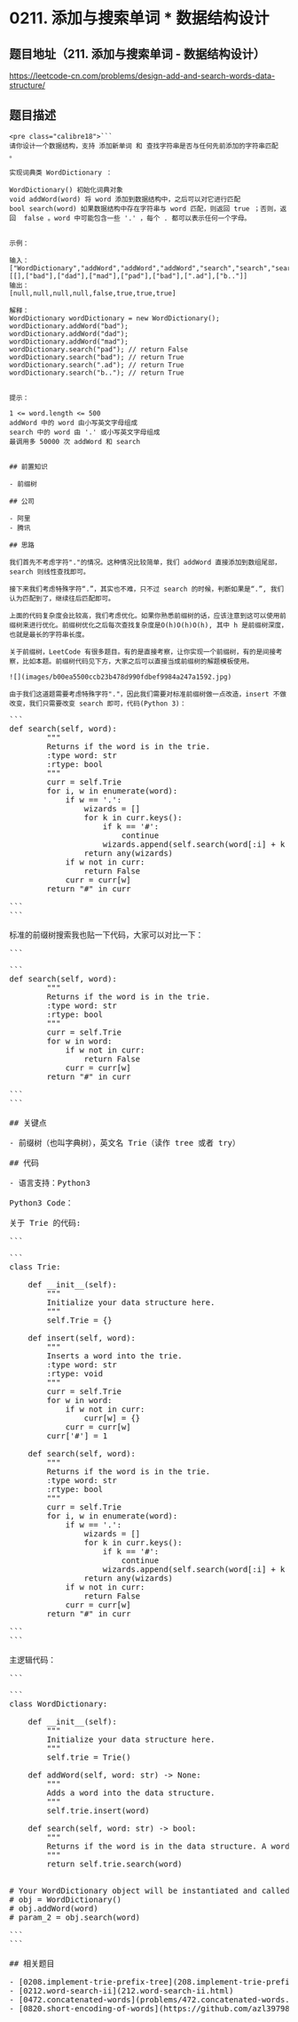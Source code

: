 # 0211. 添加与搜索单词 \* 数据结构设计

## 题目地址（211. 添加与搜索单词 - 数据结构设计）

<https://leetcode-cn.com/problems/design-add-and-search-words-data-structure/>

## 题目描述

```
<pre class="calibre18">```
请你设计一个数据结构，支持 添加新单词 和 查找字符串是否与任何先前添加的字符串匹配 。

实现词典类 WordDictionary ：

WordDictionary() 初始化词典对象
void addWord(word) 将 word 添加到数据结构中，之后可以对它进行匹配
bool search(word) 如果数据结构中存在字符串与 word 匹配，则返回 true ；否则，返回  false 。word 中可能包含一些 '.' ，每个 . 都可以表示任何一个字母。


示例：

输入：
["WordDictionary","addWord","addWord","addWord","search","search","search","search"]
[[],["bad"],["dad"],["mad"],["pad"],["bad"],[".ad"],["b.."]]
输出：
[null,null,null,null,false,true,true,true]

解释：
WordDictionary wordDictionary = new WordDictionary();
wordDictionary.addWord("bad");
wordDictionary.addWord("dad");
wordDictionary.addWord("mad");
wordDictionary.search("pad"); // return False
wordDictionary.search("bad"); // return True
wordDictionary.search(".ad"); // return True
wordDictionary.search("b.."); // return True


提示：

1 <= word.length <= 500
addWord 中的 word 由小写英文字母组成
search 中的 word 由 '.' 或小写英文字母组成
最调用多 50000 次 addWord 和 search

```
```

## 前置知识

- 前缀树

## 公司

- 阿里
- 腾讯

## 思路

我们首先不考虑字符"."的情况。这种情况比较简单，我们 addWord 直接添加到数组尾部，search 则线性查找即可。

接下来我们考虑特殊字符“.”，其实也不难，只不过 search 的时候，判断如果是“.”, 我们认为匹配到了，继续往后匹配即可。

上面的代码复杂度会比较高，我们考虑优化。如果你熟悉前缀树的话，应该注意到这可以使用前缀树来进行优化。前缀树优化之后每次查找复杂度是O(h)O(h)O(h), 其中 h 是前缀树深度，也就是最长的字符串长度。

关于前缀树，LeetCode 有很多题目。有的是直接考察，让你实现一个前缀树，有的是间接考察，比如本题。前缀树代码见下方，大家之后可以直接当成前缀树的解题模板使用。

![](images/b00ea5500ccb23b478d990fdbef9984a247a1592.jpg)

由于我们这道题需要考虑特殊字符"."，因此我们需要对标准前缀树做一点改造，insert 不做改变，我们只需要改变 search 即可，代码(Python 3)：

```
<pre class="calibre18">```
<span class="hljs-function"><span class="hljs-keyword">def</span> <span class="hljs-title">search</span><span class="hljs-params">(self, word)</span>:</span>
        <span class="hljs-string">"""
        Returns if the word is in the trie.
        :type word: str
        :rtype: bool
        """</span>
        curr = self.Trie
        <span class="hljs-keyword">for</span> i, w <span class="hljs-keyword">in</span> enumerate(word):
            <span class="hljs-keyword">if</span> w == <span class="hljs-string">'.'</span>:
                wizards = []
                <span class="hljs-keyword">for</span> k <span class="hljs-keyword">in</span> curr.keys():
                    <span class="hljs-keyword">if</span> k == <span class="hljs-string">'#'</span>:
                        <span class="hljs-keyword">continue</span>
                    wizards.append(self.search(word[:i] + k + word[i + <span class="hljs-params">1</span>:]))
                <span class="hljs-keyword">return</span> any(wizards)
            <span class="hljs-keyword">if</span> w <span class="hljs-keyword">not</span> <span class="hljs-keyword">in</span> curr:
                <span class="hljs-keyword">return</span> <span class="hljs-keyword">False</span>
            curr = curr[w]
        <span class="hljs-keyword">return</span> <span class="hljs-string">"#"</span> <span class="hljs-keyword">in</span> curr

```
```

标准的前缀树搜索我也贴一下代码，大家可以对比一下：

```
<pre class="calibre18">```
<span class="hljs-function"><span class="hljs-keyword">def</span> <span class="hljs-title">search</span><span class="hljs-params">(self, word)</span>:</span>
        <span class="hljs-string">"""
        Returns if the word is in the trie.
        :type word: str
        :rtype: bool
        """</span>
        curr = self.Trie
        <span class="hljs-keyword">for</span> w <span class="hljs-keyword">in</span> word:
            <span class="hljs-keyword">if</span> w <span class="hljs-keyword">not</span> <span class="hljs-keyword">in</span> curr:
                <span class="hljs-keyword">return</span> <span class="hljs-keyword">False</span>
            curr = curr[w]
        <span class="hljs-keyword">return</span> <span class="hljs-string">"#"</span> <span class="hljs-keyword">in</span> curr

```
```

## 关键点

- 前缀树（也叫字典树），英文名 Trie（读作 tree 或者 try）

## 代码

- 语言支持：Python3

Python3 Code：

关于 Trie 的代码:

```
<pre class="calibre18">```
<span class="hljs-class"><span class="hljs-keyword">class</span> <span class="hljs-title">Trie</span>:</span>

    <span class="hljs-function"><span class="hljs-keyword">def</span> <span class="hljs-title">__init__</span><span class="hljs-params">(self)</span>:</span>
        <span class="hljs-string">"""
        Initialize your data structure here.
        """</span>
        self.Trie = {}

    <span class="hljs-function"><span class="hljs-keyword">def</span> <span class="hljs-title">insert</span><span class="hljs-params">(self, word)</span>:</span>
        <span class="hljs-string">"""
        Inserts a word into the trie.
        :type word: str
        :rtype: void
        """</span>
        curr = self.Trie
        <span class="hljs-keyword">for</span> w <span class="hljs-keyword">in</span> word:
            <span class="hljs-keyword">if</span> w <span class="hljs-keyword">not</span> <span class="hljs-keyword">in</span> curr:
                curr[w] = {}
            curr = curr[w]
        curr[<span class="hljs-string">'#'</span>] = <span class="hljs-params">1</span>

    <span class="hljs-function"><span class="hljs-keyword">def</span> <span class="hljs-title">search</span><span class="hljs-params">(self, word)</span>:</span>
        <span class="hljs-string">"""
        Returns if the word is in the trie.
        :type word: str
        :rtype: bool
        """</span>
        curr = self.Trie
        <span class="hljs-keyword">for</span> i, w <span class="hljs-keyword">in</span> enumerate(word):
            <span class="hljs-keyword">if</span> w == <span class="hljs-string">'.'</span>:
                wizards = []
                <span class="hljs-keyword">for</span> k <span class="hljs-keyword">in</span> curr.keys():
                    <span class="hljs-keyword">if</span> k == <span class="hljs-string">'#'</span>:
                        <span class="hljs-keyword">continue</span>
                    wizards.append(self.search(word[:i] + k + word[i + <span class="hljs-params">1</span>:]))
                <span class="hljs-keyword">return</span> any(wizards)
            <span class="hljs-keyword">if</span> w <span class="hljs-keyword">not</span> <span class="hljs-keyword">in</span> curr:
                <span class="hljs-keyword">return</span> <span class="hljs-keyword">False</span>
            curr = curr[w]
        <span class="hljs-keyword">return</span> <span class="hljs-string">"#"</span> <span class="hljs-keyword">in</span> curr

```
```

主逻辑代码：

```
<pre class="calibre18">```
<span class="hljs-class"><span class="hljs-keyword">class</span> <span class="hljs-title">WordDictionary</span>:</span>

    <span class="hljs-function"><span class="hljs-keyword">def</span> <span class="hljs-title">__init__</span><span class="hljs-params">(self)</span>:</span>
        <span class="hljs-string">"""
        Initialize your data structure here.
        """</span>
        self.trie = Trie()

    <span class="hljs-function"><span class="hljs-keyword">def</span> <span class="hljs-title">addWord</span><span class="hljs-params">(self, word: str)</span> -> <span class="hljs-keyword">None</span>:</span>
        <span class="hljs-string">"""
        Adds a word into the data structure.
        """</span>
        self.trie.insert(word)

    <span class="hljs-function"><span class="hljs-keyword">def</span> <span class="hljs-title">search</span><span class="hljs-params">(self, word: str)</span> -> bool:</span>
        <span class="hljs-string">"""
        Returns if the word is in the data structure. A word could contain the dot character '.' to represent any one letter.
        """</span>
        <span class="hljs-keyword">return</span> self.trie.search(word)


<span class="hljs-title"># Your WordDictionary object will be instantiated and called as such:</span>
<span class="hljs-title"># obj = WordDictionary()</span>
<span class="hljs-title"># obj.addWord(word)</span>
<span class="hljs-title"># param_2 = obj.search(word)</span>

```
```

## 相关题目

- [0208.implement-trie-prefix-tree](208.implement-trie-prefix-tree.html)
- [0212.word-search-ii](212.word-search-ii.html)
- [0472.concatenated-words](problems/472.concatenated-words.md)
- [0820.short-encoding-of-words](https://github.com/azl397985856/leetcode/blob/master/problems/820.short-encoding-of-words.md)